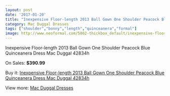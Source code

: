 ```yaml
---
layout: post
date: '2017-01-20'
title: "Inexpensive Floor-length 2013 Ball Gown One Shoulder Peacock Blue Quinceanera Dress Mac Duggal 42834h"
category: Mac Duggal Dresses
tags: ["shoulder","bonny","length","quinceanera","formal"]
image: http://www.neoformal.com/5862-thickbox_default/inexpensive-floor-length-2013-ball-gown-one-shoulder-peacock-blue-quinceanera-dress-mac-duggal-42834h.jpg
---
```

Inexpensive Floor-length 2013 Ball Gown One Shoulder Peacock Blue Quinceanera Dress Mac Duggal 42834h

On Sales: **$390.99**
<a href="https://www.neoformal.com/en/mac-duggal-dresses/2141-inexpensive-floor-length-2013-ball-gown-one-shoulder-peacock-blue-quinceanera-dress-mac-duggal-42834h.html"><amp-img layout="responsive" width="600" height="600" src="//www.neoformal.com/5862-thickbox_default/inexpensive-floor-length-2013-ball-gown-one-shoulder-peacock-blue-quinceanera-dress-mac-duggal-42834h.jpg" alt="Inexpensive Floor-length 2013 Ball Gown One Shoulder Peacock Blue Quinceanera Dress Mac Duggal 42834h 0" /></a>
<a href="https://www.neoformal.com/en/mac-duggal-dresses/2141-inexpensive-floor-length-2013-ball-gown-one-shoulder-peacock-blue-quinceanera-dress-mac-duggal-42834h.html"><amp-img layout="responsive" width="600" height="600" src="//www.neoformal.com/5863-thickbox_default/inexpensive-floor-length-2013-ball-gown-one-shoulder-peacock-blue-quinceanera-dress-mac-duggal-42834h.jpg" alt="Inexpensive Floor-length 2013 Ball Gown One Shoulder Peacock Blue Quinceanera Dress Mac Duggal 42834h 1" /></a>

Buy it: [Inexpensive Floor-length 2013 Ball Gown One Shoulder Peacock Blue Quinceanera Dress Mac Duggal 42834h](https://www.neoformal.com/en/mac-duggal-dresses/2141-inexpensive-floor-length-2013-ball-gown-one-shoulder-peacock-blue-quinceanera-dress-mac-duggal-42834h.html "Inexpensive Floor-length 2013 Ball Gown One Shoulder Peacock Blue Quinceanera Dress Mac Duggal 42834h")

View more: [Mac Duggal Dresses](https://www.neoformal.com/en/18-mac-duggal-dresses "Mac Duggal Dresses")